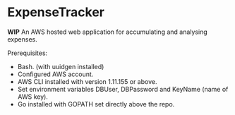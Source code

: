 # ExpenseTracker
**WIP**
An AWS hosted web application for accumulating and analysing expenses.

Prerequisites:
- Bash. (with uuidgen installed)
- Configured AWS account.
- AWS CLI installed with version 1.11.155 or above.
- Set environment variables DBUser, DBPassword and KeyName (name of AWS key).
- Go installed with GOPATH set directly above the repo.
